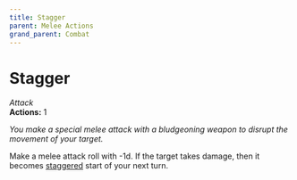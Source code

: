 ```yaml
---
title: Stagger
parent: Melee Actions
grand_parent: Combat
---
```


# Stagger
*Attack*<br>
**Actions:** 1

*You make a special melee attack with a bludgeoning weapon to disrupt the movement of your target.*

Make a melee attack roll with -1d. If the target takes damage, then it becomes [staggered](https://stormchaserroleplaying.com/stormchaserRPG/Conditions/Staggered/) start of your next turn.
